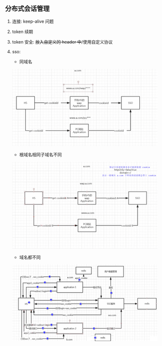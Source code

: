 ## 分布式会话管理

1. 连接: keep-alive 问题
2. token 续期
3. token 安全: ~~放入自定义的 header 中~~/使用自定义协议
4. sso:

   - 同域名

   ![avatar](/docs/static/sso-same-domain.png)

   - 根域名相同子域名不同

   ![avatar](/docs/static/sso-same-top-domain.png)

   - 域名都不同

   ![avatar](/docs/static/sso-diff.png)
